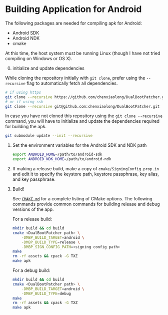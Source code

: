 Building Application for Android
================================

The following packages are needed for compiling apk for Android:

- Android SDK
- Android NDK
- cmake

At this time, the host system must be running Linux (though I have not tried compiling on Windows or OS X).

0. initialize and update dependencies

While cloning the repository initially with ```git clone```, prefer using the ```--recursive``` flag to automatically fetch all dependencies.

   ```sh
   # if using https
   git clone --recursive https://github.com/chenxiaolong/DualBootPatcher.git
   # or if using ssh
   git clone --recursive git@github.com:chenxiaolong/DualBootPatcher.git
   ```

In case you have not cloned this repository using the ```git clone --recursive``` command, you will have to initialize and update the dependencies required for building the apk.

   ```sh
   git submodule update --init --recursive
   ```

1. Set the environment variables for the Android SDK and NDK path

   ```sh
   export ANDROID_HOME=/path/to/android-sdk
   export ANDROID_NDK_HOME=/path/to/android-ndk
   ```

2. If making a release build, make a copy of `cmake/SigningConfig.prop.in` and edit it to specify the keystore path, keystore passphrase, key alias, and key passphrase.

3. Build!

   See [`CMAKE.md`](CMAKE.md) for a complete listing of CMake options. The following commands provide common commands for building release and debug versions of the app.

   For a release build:

   ```sh
   mkdir build && cd build
   cmake <DualBootPatcher path> \
       -DMBP_BUILD_TARGET=android \
       -DMBP_BUILD_TYPE=release \
       -DMBP_SIGN_CONFIG_PATH=<signing config path>
   make
   rm -rf assets && cpack -G TXZ
   make apk
   ```

   For a debug build:

   ```sh
   mkdir build && cd build
   cmake <DualBootPatcher path> \
       -DMBP_BUILD_TARGET=android \
       -DMBP_BUILD_TYPE=debug
   make
   rm -rf assets && cpack -G TXZ
   make apk
   ```
